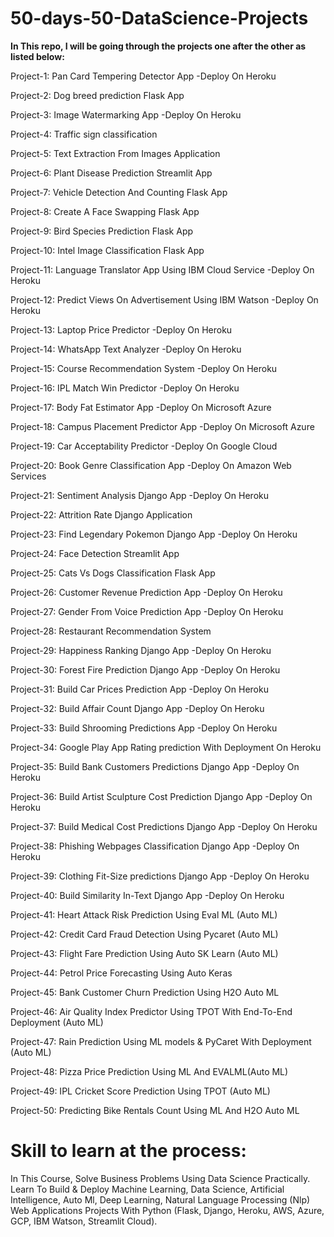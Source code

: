 # 50-days-50-DataScience-Projects

**In This repo, I will be going through the projects one after the other as listed below:**



Project-1: Pan Card Tempering Detector App -Deploy On Heroku

Project-2: Dog breed prediction Flask App

Project-3: Image Watermarking App -Deploy On Heroku

Project-4: Traffic sign classification

Project-5: Text Extraction From Images Application

Project-6: Plant Disease Prediction Streamlit App

Project-7: Vehicle Detection And Counting Flask App

Project-8: Create A Face Swapping Flask App

Project-9: Bird Species Prediction Flask App

Project-10: Intel Image Classification Flask App

Project-11: Language Translator App Using IBM Cloud Service -Deploy On Heroku

Project-12: Predict Views On Advertisement Using IBM Watson -Deploy On Heroku

Project-13: Laptop Price Predictor -Deploy On Heroku

Project-14: WhatsApp Text Analyzer -Deploy On Heroku

Project-15: Course Recommendation System -Deploy On Heroku

Project-16: IPL Match Win Predictor -Deploy On Heroku

Project-17: Body Fat Estimator App -Deploy On Microsoft Azure

Project-18: Campus Placement Predictor App -Deploy On Microsoft Azure

Project-19: Car Acceptability Predictor -Deploy On Google Cloud

Project-20: Book Genre Classification App -Deploy On Amazon Web Services

Project-21: Sentiment Analysis Django App -Deploy On Heroku

Project-22: Attrition Rate Django Application

Project-23: Find Legendary Pokemon Django App -Deploy On Heroku

Project-24: Face Detection Streamlit App

Project-25: Cats Vs Dogs Classification Flask App

Project-26: Customer Revenue Prediction App -Deploy On Heroku

Project-27: Gender From Voice Prediction App -Deploy On Heroku

Project-28: Restaurant Recommendation System

Project-29: Happiness Ranking Django App -Deploy On Heroku

Project-30: Forest Fire Prediction Django App -Deploy On Heroku



Project-31: Build Car Prices Prediction App -Deploy On Heroku

Project-32: Build Affair Count Django App -Deploy On Heroku

Project-33: Build Shrooming Predictions App -Deploy On Heroku

Project-34: Google Play App Rating prediction With Deployment On Heroku

Project-35: Build Bank Customers Predictions Django App -Deploy On Heroku

Project-36: Build Artist Sculpture Cost Prediction Django App -Deploy On Heroku

Project-37: Build Medical Cost Predictions Django App -Deploy On Heroku

Project-38: Phishing Webpages Classification Django App -Deploy On Heroku

Project-39: Clothing Fit-Size predictions Django App -Deploy On Heroku

Project-40: Build Similarity In-Text Django App -Deploy On Heroku

Project-41: Heart Attack Risk Prediction Using Eval ML (Auto ML)

Project-42: Credit Card Fraud Detection Using Pycaret (Auto ML)

Project-43: Flight Fare Prediction Using Auto SK Learn (Auto ML)

Project-44: Petrol Price Forecasting Using Auto Keras

Project-45: Bank Customer Churn Prediction Using H2O Auto ML

Project-46: Air Quality Index Predictor Using TPOT With End-To-End Deployment (Auto ML)

Project-47: Rain Prediction Using ML models & PyCaret With Deployment (Auto ML)

Project-48: Pizza Price Prediction Using ML And EVALML(Auto ML)

Project-49: IPL Cricket Score Prediction Using TPOT (Auto ML)

Project-50: Predicting Bike Rentals Count Using ML And H2O Auto ML

# Skill to learn at the process:

In This Course, Solve Business Problems Using Data Science Practically. Learn To Build & Deploy Machine Learning, Data Science, Artificial Intelligence, Auto Ml, Deep Learning, Natural Language Processing (Nlp) Web Applications Projects With Python (Flask, Django, Heroku, AWS, Azure, GCP, IBM Watson, Streamlit Cloud).
